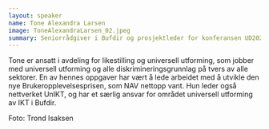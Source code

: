 ```yaml
---
layout: speaker
name: Tone Alexandra Larsen
image: ToneAlexandraLarsen_02.jpeg
summary: Seniorrådgiver i Bufdir og prosjektleder for konferansen UD2024.
---
```

Tone er ansatt i avdeling for likestilling og universell utforming, som jobber med universell utforming og alle diskrimineringsgrunnlag på tvers av alle sektorer. En av hennes oppgaver har vært å lede arbeidet med å utvikle den nye Brukeropplevelsesprisen, som NAV nettopp vant. Hun leder også nettverket UnIKT, og har et særlig ansvar for området universell utforming av IKT i Bufdir.

Foto:  Trond Isaksen

